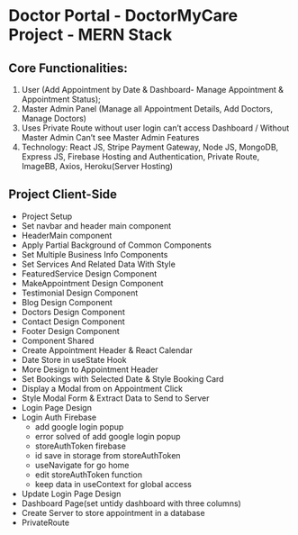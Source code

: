 # Doctor Portal - DoctorMyCare Project - MERN Stack

## Core Functionalities:
1. User (Add Appointment by Date & Dashboard- Manage Appointment & Appointment Status); 
2. Master Admin Panel (Manage all Appointment Details, Add Doctors, Manage Doctors) 
3. Uses Private Route without user login can’t access Dashboard / Without Master Admin Can’t see Master Admin Features 
4. Technology: React JS, Stripe Payment Gateway, Node JS, MongoDB, Express JS, Firebase Hosting and Authentication, Private Route, ImageBB, Axios, Heroku(Server Hosting)

## Project Client-Side
 - Project Setup
 - Set navbar and header main component
 - HeaderMain component
 - Apply Partial Background of Common Components
 - Set Multiple Business Info Components
 - Set Services And Related Data With Style
 - FeaturedService Design Component
 - MakeAppointment Design Component
 - Testimonial Design Component
 - Blog Design Component
 - Doctors Design Component
 - Contact Design Component
 - Footer Design Component
 - Component Shared
 - Create Appointment Header & React Calendar
 - Date Store in useState Hook
 - More Design to Appointment Header
 - Set Bookings with Selected Date & Style Booking Card
 - Display a Modal from on Appointment Click
 - Style Modal Form & Extract Data to Send to Server
 - Login Page Design
 - Login Auth Firebase
   - add google login popup
   - error solved of add google login popup
   - storeAuthToken firebase
   - id save in storage from storeAuthToken
   - useNavigate for go home
   - edit storeAuthToken function
   - keep data in useContext for global access
 - Update Login Page Design
 - Dashboard Page(set untidy dashboard with three columns)
 - Create Server to store appointment in a database
 - PrivateRoute